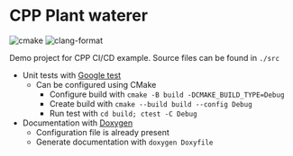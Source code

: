 # CPP Plant waterer

![cmake](https://github.com/furkanpham/example-cpp/actions/workflows/cmake.yml/badge.svg)
![clang-format](https://github.com/furkanpham/example-cpp/actions/workflows/clang-format.yml/badge.svg)

Demo project for CPP CI/CD example. Source files can be found in `./src`

- Unit tests with [Google test](https://google.github.io/googletest/)
  - Can be configured using CMake
    - Configure build with `cmake -B build -DCMAKE_BUILD_TYPE=Debug`
    - Create build with `cmake --build build --config Debug`
    - Run test with `cd build; ctest -C Debug`
- Documentation with [Doxygen](https://doxygen.nl/index.html)
  - Configuration file is already present
  - Generate documentation with `doxygen Doxyfile`
